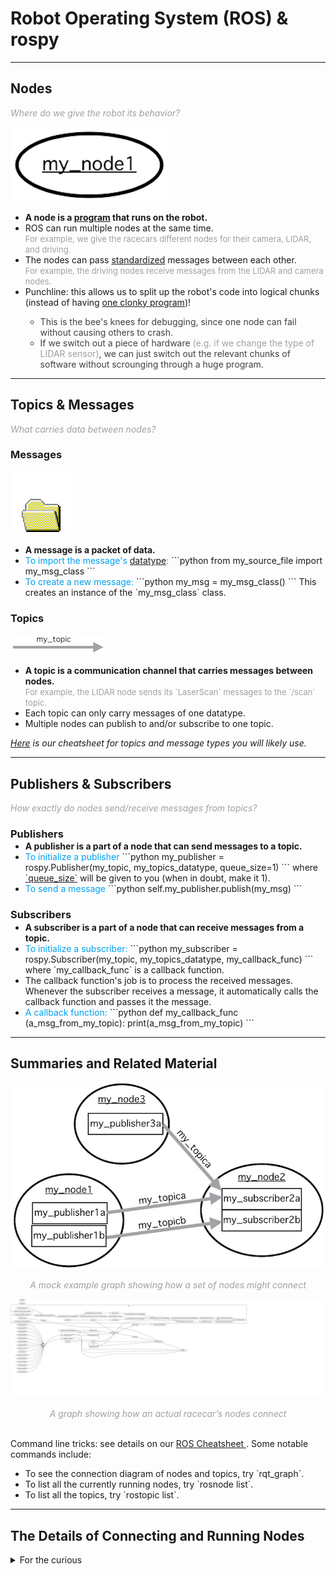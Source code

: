 # Robot Operating System (ROS) & rospy

<hr/>

## Nodes

<font color=#A0A0A0> *Where do we give the robot its behavior?* </font>

![](img/example-node-small.jpg)

<ul>
<li> <b>A node is a <a href=# data-toggle="tooltip" title="by default in C++ or with rospy, in Python">program</a> that runs on the robot.</b> </li>
<li> ROS can run multiple nodes at the same time.<br>
<font color=#A0A0A0 size="2">For example, we give the racecars different nodes for their camera, LIDAR, and driving.</font></li>
<li> The nodes can pass <span class="container"> <a href="#" data-toggle="tooltip" title="a node expressed in C++ and a node expressed in Python can send/receive messages between each other">standardized</a> </span>messages between each other.<br>
<font color=#A0A0A0 size="2"> For example, the driving nodes receive messages from the LIDAR and camera nodes. </font></li>
<li> Punchline: this allows us to split up the robot's code into logical chunks (instead of having <a href=https://github.mit.edu/2019-BWSI/Writeups/blob/master/ROS/clonkerStateMachine.py title="some of your TA’s old state machine">one clonky program</a>)!  
<font color=#404040>
	<ul>
	<li> This is the bee's knees for debugging, since one node can fail without causing others to crash.</li>
	<li> If we switch out a piece of hardware <font color=#A0A0A0>(e.g. if we change the type of LIDAR sensor)</font>, we can just switch out the relevant chunks of software without scrounging through a huge program.</li>
	</ul>
</li>
</font>
</ul>
<hr/>

## Topics & Messages

<font color=#A0A0A0> *What carries data between nodes?* </font>
  
### Messages
	
![](img/xp-file-packet-small.gif)

<ul>
<li><b>A message is a packet of data.</b></li>
<li><font color=#00A0F0>To import the message's <a href="#" data-toggle="tooltip" title="You may know of datatypes like String and int, but a class can also work as a custom data type.">datatype</a>:</font>
```python	
from my_source_file import my_msg_class
```
<li><font color=#00A0F0>To create a new message:</font>
```python
my_msg = my_msg_class()
```
  This creates an instance of the `my_msg_class` class.</li>
</ul>

### Topics
	
![](img/example-topic-small.jpg)


<ul>
<li><b>A topic is a communication channel that carries messages between nodes.</b><br>
<font color=#A0A0A0 size="2"> For example, the LIDAR node sends its `LaserScan` messages to the `/scan` topic.</font></li>
<li>Each topic can only carry messages of one datatype.</li>
<li>Multiple nodes can publish to and/or subscribe to one topic.</li>
</ul>
   
*<a href="http://bwsi-racecar.com/cheatsheets/ros-topics-msgs/">Here</a> is our cheatsheet for topics and message types you will likely use.*

<hr/>

## Publishers & Subscribers

<font color=#A0A0A0> *How exactly do nodes send/receive messages from topics?*</font>

### Publishers

<ul style="margin-top:-15px;">
<li><b>A publisher is a part of a node that can send messages to a topic.</b></li>
<li><font color=#00A0F0>To initialize a publisher</font>
```python
my_publisher = rospy.Publisher(my_topic, my_topics_datatype, queue_size=1)
```
where <a href="#" data-toggle="tooltip" title="it refers to how many messages the topic will hold if the topic's subscriber(s) is/are is not receiving the messages as fast as they are published">`queue_size`</a> will be given to you (when in doubt, make it 1).</li>
<li><font color=#00A0F0> To send a message</font>
```python
self.my_publisher.publish(my_msg)
```
</li>
</ul>

### Subscribers

<ul style="margin-top:-15px;">
	<li><b>A subscriber is a part of a node that can receive messages from a topic.</b></li>
<li><font color=#00A0F0> To initialize a subscriber:</font>
```python
my_subscriber = rospy.Subscriber(my_topic, my_topics_datatype, my_callback_func)
```
where `my_callback_func` is a callback function.
</li>

<li>The callback function's job is to process the received messages. Whenever the subscriber receives a message, it automatically calls the callback function and passes it the message.</li>
<li><font color=#00A0F0> A callback function: </font>
```python
def my_callback_func (a_msg_from_my_topic):
  print(a_msg_from_my_topic)
```
</li>
</ul>
<hr/>

## Summaries and Related Material

<center><font color=#A0A0A0>

![](img/ros-sample-graph-small.jpg)

*A mock example graph showing how a set of nodes might connect*

![](img/rosgraph-grand-operating-small.svg)

*A graph showing how an actual racecar’s nodes connect*

</font></center>  
Command line tricks: see details on our <a href="http://bwsi-racecar.com/cheatsheets/ros/"> ROS Cheatsheet </a>. Some notable commands include:
<ul style="margin-top:5px;">
<li>To see the connection diagram of nodes and topics, try `rqt_graph`.</li>
<li>To list all the currently running nodes, try `rosnode list`.</li>
<li>To list all the topics, try `rostopic list`.</li>
</ul>

<hr/>

## The Details of Connecting and Running Nodes

<details> <summary>For the curious</summary><br>
	
<i>NOTE: You will not need to know this program your cars (no really; the TA’s were not even aware of this when we first worked on the cars), but it is kinda cool.</i>

<div style="margin-top:40px;"><h3>Connecting Nodes</h3></div>
<font color=#A0A0A0><i>The topics connect the nodes… But who builds the topics?</i></font>
<div align="right" style="margin-top:-140px;">
	
![](img/switchboard-operator-small.jpg)

</div>
<ul style="margin-top:-25px;">
<li>Hiding under the hood is `roscore`.
<ol type="1">
<li>First `roscore` goes through all the nodes and looks for publishers. If it finds a publisher, it records what node it’s in and what topic it publishes to.</li>
<li>Then `roscore` goes through all the nodes and looks for subscribers. When it finds a subscriber, it checks to see if the subscriber’s topic is in its list of publisher’s topics. If there are publishers that publish to that topic, `roscore` will <a href="#" data-toggle="tooltip" title= "your TA’s actually have no idea what this means computer-wise; we’re just going off of a ROS book we read"> form a direct connection </a> between the publisher(s) and the subscriber.</li>
</ol></li>
<center>
	
![](img/roscore-graph-small.png)

<font color=#A0A0A0><i>Taken  with modification by Avalon Vinella from "Programming Robots with ROS" published by O'Reilly Media</i></font></center>
<li> Since `roscore` forms direct connections between publishers and subscribers, it’s more like a telephone operator (which just connects lines/topics) than a post office (which intercepts all messages and sorts them back out).</li>
<li> When do we actually run `roscore`? See the last section.</li>

### Running Nodes

<ul style="margin-top:-15px;">
<li>Thanks to the magic of rospy, all it takes to create a node is to run a python file containing 
```python
rospy.init_node("my_node")
```
</li>
</ul>

### Running Nodes in Packages 

<ul style="margin-top:-15px;">
<li> Sometimes it is inconvenient to run `roscore` all your nodes one by one. For convenience then, you can run `roscore` and a whole bunch of nodes automatically with `teleop` or `startZED`; these are simplifications we've made using the car's 
<details><summary>
	
[.bashrc file](https://github.mit.edu/2019-BWSI/Writeups/tree/master/Bootup%20Bash%20Scripts)
	
</summary>
<ul>
<li>(For reference, a bash file contains a set of terminal commands. The .bashrc file in particular automatically runs whenever you open a new terminal. In our case, the robot's main .bashrc file  <a href="#" data-toggle="tooltip" title= "in 3rd from last line in .bashrc, there’s the command: source /home/racecar/.racecars"> runs another bash file called .racecars </a>)  In .racecars, we have written:
```bash
   ...
   # Create aliases to avoid having to type out ros packages and launch files
   alias teleop="roslaunch racecar teleop.launch"
   alias startZED="roslaunch zed_wrapper zed.launch"
   ...
```
</li></ul></details></li>
<li>This makes running `teleop` equivalent to running `roslaunch racecar teleop.launch` in the car's terminal.</li>
<li>`roslaunch` is the actual command we are using. It can run nodes or other files in the package its given, and if `roscore` is not already running, it runs `roscore`.</li>
<li>`racecar` and `zed_wrapper` are  ROS packages, a collection of files that can include nodes, launch files, or any other relevant files.</li>
<li>`teleop.launch` and `zed.launch` are the launch files which tell `roslaunch` how to use the files in their respective packages.</li>
</ul>

</details><br>

